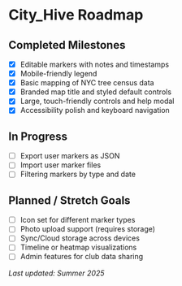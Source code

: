 # City_Hive Roadmap

## Completed Milestones

- [x] Editable markers with notes and timestamps
- [x] Mobile-friendly legend
- [x] Basic mapping of NYC tree census data
- [x] Branded map title and styled default controls
- [x] Large, touch-friendly controls and help modal
- [x] Accessibility polish and keyboard navigation

## In Progress

- [ ] Export user markers as JSON
- [ ] Import user marker files
- [ ] Filtering markers by type and date

## Planned / Stretch Goals

- [ ] Icon set for different marker types
- [ ] Photo upload support (requires storage)
- [ ] Sync/Cloud storage across devices
- [ ] Timeline or heatmap visualizations
- [ ] Admin features for club data sharing

_Last updated: Summer 2025_

